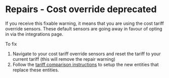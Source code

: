 # Repairs - Cost override deprecated

If you receive this fixable warning, it means that you are using the cost tariff override sensors. These default sensors are going away in favour of opting in via the integrations page.

To fix
1. Navigate to your cost tariff override sensors and reset the tariff to your current tariff (this will remove the repair warning)
2. Follow the [tariff comparison instructions](../setup/tariff_comparison.md) to setup the new entities that replace these entities.
